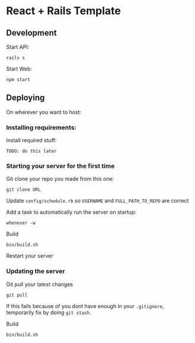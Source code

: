 # React + Rails Template

## Development
Start API:
```
rails s
```

Start Web:
```
npm start
```

## Deploying
On wherever you want to host:

### Installing requirements:
Install required stuff:
```
TODO: do this later
```

### Starting your server for the first time
Git clone your repo you made from this one:
```
git clone URL
```

Update `config/schedule.rb` so `USERNAME` and `FULL_PATH_TO_REPO` are correct

Add a task to automatically run the server on startup:
```
whenever -w
```

Build
```
bin/build.sh
```

Restart your server

### Updating the server
Git pull your latest changes
```
git pull
```
If this fails because of you dont have enough in your `.gitignore`, temporarily fix by doing `git stash`.

Build
```
bin/build.sh
```